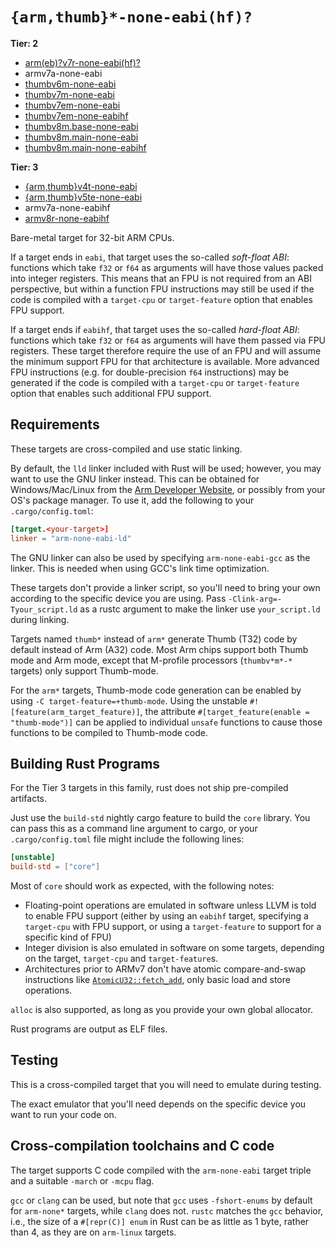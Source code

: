 # `{arm,thumb}*-none-eabi(hf)?`

**Tier: 2**

- [arm(eb)?v7r-none-eabi(hf)?](armv7r-none-eabi.md)
- armv7a-none-eabi
- [thumbv6m-none-eabi](thumbv6m-none-eabi.md)
- [thumbv7m-none-eabi](thumbv7m-none-eabi.md)
- [thumbv7em-none-eabi](thumbv7em-none-eabi.md)
- [thumbv7em-none-eabihf](thumbv7em-none-eabihf.md)
- [thumbv8m.base-none-eabi](thumbv8m.base-none-eabi.md)
- [thumbv8m.main-none-eabi](thumbv8m.main-none-eabi.md)
- [thumbv8m.main-none-eabihf](thumbv8m.main-none-eabihf.md)

**Tier: 3**

- [{arm,thumb}v4t-none-eabi](armv4t-none-eabi.md)
- [{arm,thumb}v5te-none-eabi](armv5te-none-eabi.md)
- armv7a-none-eabihf
- [armv8r-none-eabihf](armv8r-none-eabihf.md)

Bare-metal target for 32-bit ARM CPUs.

If a target ends in `eabi`, that target uses the so-called *soft-float ABI*:
functions which take `f32` or `f64` as arguments will have those values packed
into integer registers. This means that an FPU is not required from an ABI
perspective, but within a function FPU instructions may still be used if the
code is compiled with a `target-cpu` or `target-feature` option that enables
FPU support.

If a target ends if `eabihf`, that target uses the so-called *hard-float ABI*:
functions which take `f32` or `f64` as arguments will have them passed via FPU
registers. These target therefore require the use of an FPU and will assume the
minimum support FPU for that architecture is available. More advanced FPU
instructions (e.g. for double-precision `f64` instructions) may be generated if
the code is compiled with a `target-cpu` or `target-feature` option that
enables such additional FPU support.

## Requirements

These targets are cross-compiled and use static linking.

By default, the `lld` linker included with Rust will be used; however, you may
want to use the GNU linker instead. This can be obtained for Windows/Mac/Linux
from the [Arm Developer Website][arm-gnu-toolchain], or possibly from your OS's
package manager. To use it, add the following to your `.cargo/config.toml`:

```toml
[target.<your-target>]
linker = "arm-none-eabi-ld"
```

The GNU linker can also be used by specifying `arm-none-eabi-gcc` as the
linker. This is needed when using GCC's link time optimization.

[arm-gnu-toolchain]: https://developer.arm.com/Tools%20and%20Software/GNU%20Toolchain

These targets don't provide a linker script, so you'll need to bring your own
according to the specific device you are using. Pass
`-Clink-arg=-Tyour_script.ld` as a rustc argument to make the linker use
`your_script.ld` during linking.

Targets named `thumb*` instead of `arm*` generate Thumb (T32) code by default
instead of Arm (A32) code. Most Arm chips support both Thumb mode and Arm mode,
except that M-profile processors (`thumbv*m*-*` targets) only support Thumb-mode.

For the `arm*` targets, Thumb-mode code generation can be enabled by using `-C
target-feature=+thumb-mode`. Using the unstable
`#![feature(arm_target_feature)]`, the attribute `#[target_feature(enable =
"thumb-mode")]` can be applied to individual `unsafe` functions to cause those
functions to be compiled to Thumb-mode code.

## Building Rust Programs

For the Tier 3 targets in this family, rust does not ship pre-compiled
artifacts.

Just use the `build-std` nightly cargo feature to build the `core` library. You
can pass this as a command line argument to cargo, or your `.cargo/config.toml`
file might include the following lines:

```toml
[unstable]
build-std = ["core"]
```

Most of `core` should work as expected, with the following notes:

* Floating-point operations are emulated in software unless LLVM is told to
  enable FPU support (either by using an `eabihf` target, specifying a
  `target-cpu` with FPU support, or using a `target-feature` to support for a
  specific kind of FPU)
* Integer division is also emulated in software on some targets, depending on
  the target, `target-cpu` and `target-feature`s.
* Architectures prior to ARMv7 don't have atomic compare-and-swap instructions
  like [`AtomicU32::fetch_add`][fetch-add], only basic load and store
  operations.

`alloc` is also supported, as long as you provide your own global allocator.

Rust programs are output as ELF files.

[fetch-add]: https://doc.rust-lang.org/stable/std/sync/atomic/struct.AtomicU32.html#method.fetch_add

## Testing

This is a cross-compiled target that you will need to emulate during testing.

The exact emulator that you'll need depends on the specific device you want to
run your code on.

## Cross-compilation toolchains and C code

The target supports C code compiled with the `arm-none-eabi` target triple and
a suitable `-march` or `-mcpu` flag.

`gcc` or `clang` can be used, but note that `gcc` uses `-fshort-enums` by
default for `arm-none*` targets, while `clang` does not. `rustc` matches the
`gcc` behavior, i.e., the size of a `#[repr(C)] enum` in Rust can be as little
as 1 byte, rather than 4, as they are on `arm-linux` targets.
